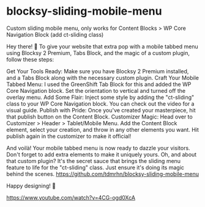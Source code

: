 # blocksy-sliding-mobile-menu
Custom sliding mobile menu, only works for Content Blocks > WP Core Navigation Block (add ct-sliding class)


Hey there! 🌟 To give your website that extra pop with a mobile tabbed menu using Blocksy 2 Premium, Tabs Block, and the magic of a custom plugin, follow these steps:

Get Your Tools Ready: Make sure you have Blocksy 2 Premium installed, and a Tabs Block along with the necessary custom plugin.
Craft Your Mobile Tabbed Menu: I used the GreenShift Tab Block for this and added the WP Core  Navigation block. Set the orientation to vertical and turned off the overlay menu.
Add Some Flair: Inject some style by adding the "ct-sliding" class to your WP Core Navigation block. You can check out the video for a visual guide.
Publish with Pride: Once you've created your masterpiece, hit that publish button on the Content Block.
Customizer Magic: Head over to Customizer > Header > Tablet/Mobile Menu. Add the Content Block element, select your creation, and throw in any other elements you want. Hit publish again in the customizer to make it official!

And voilà! Your mobile tabbed menu is now ready to dazzle your visitors. Don't forget to add extra elements to make it uniquely yours.
Oh, and about that custom plugin? It's the secret sauce that brings the sliding menu feature to life for the "ct-sliding" class. Just ensure it's doing its magic behind the scenes.
https://github.com/tdmrhn/blocksy-sliding-mobile-menu

Happy designing! 🚀

https://www.youtube.com/watch?v=4CG-ogd0XcA

